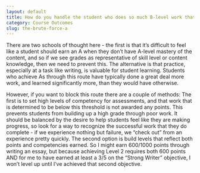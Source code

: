 ```yaml
---
layout: default
title: How do you handle the student who does so much B-level work that they are able to earn an A (the Brute Force A)? Is that a “bad” thing?
category: Course Outcomes
slug: the-brute-force-a
---
```


There are two schools of thought here - the first is that it’s difficult to feel like a student should earn an A when they don’t have A-level mastery of the content, and so if we see grades as representative of skill level or content knowledge, then we need to prevent this. The alternative is that practice, especially at a task like writing, is valuable for student learning. Students who achieve As through this route have typically done a great deal more work, and learned significantly more, than they would have otherwise.

However, if you want to block this route there are a couple of methods: The first is to set high levels of competency for assessments, and that work that is determined to be below this threshold is not awarded any points. This prevents students from building up a high grade through poor work. It should be balanced by the desire to help students feel like they are making progress, so look for a way to recognize the successful work that they do complete - if we experience nothing but failure, we “check out” from an experience pretty quickly. The second option is build levels that reflect both points and competencies earned. So I might earn 600/1000 points through writing an essay, but because achieving Level 2 requires both 600 points AND for me to have earned at least a 3/5 on the “Strong Writer” objective, I won’t level up until I’ve achieved that second objective.
